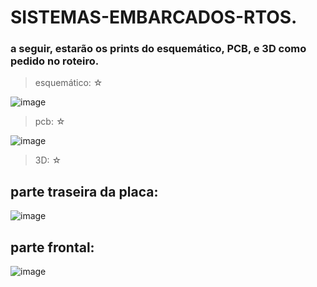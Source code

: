 # SISTEMAS-EMBARCADOS-RTOS.

### a seguir, estarão os prints do esquemático, PCB, e 3D como pedido no roteiro.

> esquemático: ☆

![image](https://github.com/annaclarabragato/SISTEMAS-EMBARCADOS-RTOS./assets/125417531/a05ef127-8977-4b81-a1e3-2fb68f4784f8)

> pcb: ☆

![image](https://github.com/annaclarabragato/SISTEMAS-EMBARCADOS-RTOS./assets/125417531/45e1b622-8e81-4fa1-8614-67ca94ee3c49)

> 3D: ☆

## parte traseira da placa:
![image](https://github.com/annaclarabragato/SISTEMAS-EMBARCADOS-RTOS./assets/125417531/97d3fd36-1b2e-4a5d-a221-17f56ffae548)
## parte frontal:
![image](https://github.com/annaclarabragato/SISTEMAS-EMBARCADOS-RTOS./assets/125417531/1603b994-961c-4d53-961b-376c41ec515d)
